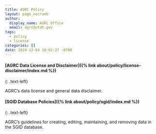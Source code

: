 ```yaml
---
title: AGRC Policy
layout: page_nocrumb
author:
  display_name: AGRC Office
  email: agrc@utah.gov
tags:
  - policy
  - license
categories: []
date: 2019-12-04 10:01:27 -0700
---
```

#### [AGRC Data License and Disclaimer]({% link about/policy/license-disclaimer/index.md %})
{: .text-left}

AGRC’s data license and general data disclaimer.

#### [SGID Database Policies]({% link about/policy/sgid/index.md %})
{: .text-left}

AGRC’s guidelines for creating, editing, maintaining, and removing data in the SGID database.
